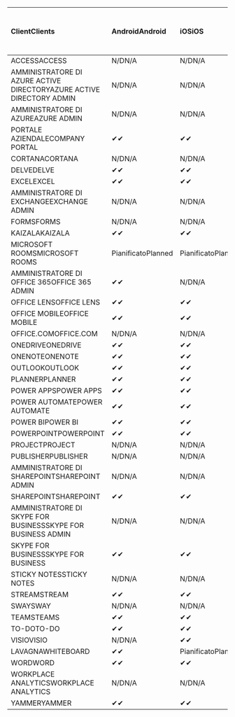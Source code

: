 <!-- This file is generated automatically. Changes made to this file will be overwritten.-->
|<span data-ttu-id="144c9-101">Client</span><span class="sxs-lookup"><span data-stu-id="144c9-101">Clients</span></span>|<span data-ttu-id="144c9-102">Android</span><span class="sxs-lookup"><span data-stu-id="144c9-102">Android</span></span>|<span data-ttu-id="144c9-103">iOS</span><span class="sxs-lookup"><span data-stu-id="144c9-103">iOS</span></span>|<span data-ttu-id="144c9-104">Mac</span><span class="sxs-lookup"><span data-stu-id="144c9-104">Mac</span></span>|<span data-ttu-id="144c9-105">Windows 10</span><span class="sxs-lookup"><span data-stu-id="144c9-105">Windows 10</span></span><br><span data-ttu-id="144c9-106">Desktop</span><span class="sxs-lookup"><span data-stu-id="144c9-106">Desktop</span></span>|<span data-ttu-id="144c9-107">Windows 10</span><span class="sxs-lookup"><span data-stu-id="144c9-107">Windows 10</span></span><br><span data-ttu-id="144c9-108">App moderne</span><span class="sxs-lookup"><span data-stu-id="144c9-108">Modern Apps</span></span>|
|:-|:-|:-|:-|:-|:-|
|<span data-ttu-id="144c9-109">ACCESS</span><span class="sxs-lookup"><span data-stu-id="144c9-109">ACCESS</span></span>|<span data-ttu-id="144c9-110">N/D</span><span class="sxs-lookup"><span data-stu-id="144c9-110">N/A</span></span>|<span data-ttu-id="144c9-111">N/D</span><span class="sxs-lookup"><span data-stu-id="144c9-111">N/A</span></span>|<span data-ttu-id="144c9-112">N/D</span><span class="sxs-lookup"><span data-stu-id="144c9-112">N/A</span></span>|<span data-ttu-id="144c9-113">✔</span><span class="sxs-lookup"><span data-stu-id="144c9-113">✔</span></span>|<span data-ttu-id="144c9-114">N/D</span><span class="sxs-lookup"><span data-stu-id="144c9-114">N/A</span></span>|
|<span data-ttu-id="144c9-115">AMMINISTRATORE DI AZURE ACTIVE DIRECTORY</span><span class="sxs-lookup"><span data-stu-id="144c9-115">AZURE ACTIVE DIRECTORY ADMIN</span></span>|<span data-ttu-id="144c9-116">N/D</span><span class="sxs-lookup"><span data-stu-id="144c9-116">N/A</span></span>|<span data-ttu-id="144c9-117">N/D</span><span class="sxs-lookup"><span data-stu-id="144c9-117">N/A</span></span>|<span data-ttu-id="144c9-118">N/D</span><span class="sxs-lookup"><span data-stu-id="144c9-118">N/A</span></span>|<span data-ttu-id="144c9-119">✔</span><span class="sxs-lookup"><span data-stu-id="144c9-119">✔</span></span>|<span data-ttu-id="144c9-120">N/D</span><span class="sxs-lookup"><span data-stu-id="144c9-120">N/A</span></span>|
|<span data-ttu-id="144c9-121">AMMINISTRATORE DI AZURE</span><span class="sxs-lookup"><span data-stu-id="144c9-121">AZURE ADMIN</span></span>|<span data-ttu-id="144c9-122">N/D</span><span class="sxs-lookup"><span data-stu-id="144c9-122">N/A</span></span>|<span data-ttu-id="144c9-123">N/D</span><span class="sxs-lookup"><span data-stu-id="144c9-123">N/A</span></span>|<span data-ttu-id="144c9-124">N/D</span><span class="sxs-lookup"><span data-stu-id="144c9-124">N/A</span></span>|<span data-ttu-id="144c9-125">N/D</span><span class="sxs-lookup"><span data-stu-id="144c9-125">N/A</span></span>|<span data-ttu-id="144c9-126">N/D</span><span class="sxs-lookup"><span data-stu-id="144c9-126">N/A</span></span>|
|<span data-ttu-id="144c9-127">PORTALE AZIENDALE</span><span class="sxs-lookup"><span data-stu-id="144c9-127">COMPANY PORTAL</span></span>|<span data-ttu-id="144c9-128">✔</span><span class="sxs-lookup"><span data-stu-id="144c9-128">✔</span></span>|<span data-ttu-id="144c9-129">✔</span><span class="sxs-lookup"><span data-stu-id="144c9-129">✔</span></span>|<span data-ttu-id="144c9-130">✔</span><span class="sxs-lookup"><span data-stu-id="144c9-130">✔</span></span>|<span data-ttu-id="144c9-131">N/D</span><span class="sxs-lookup"><span data-stu-id="144c9-131">N/A</span></span>|<span data-ttu-id="144c9-132">✔</span><span class="sxs-lookup"><span data-stu-id="144c9-132">✔</span></span>|
|<span data-ttu-id="144c9-133">CORTANA</span><span class="sxs-lookup"><span data-stu-id="144c9-133">CORTANA</span></span>|<span data-ttu-id="144c9-134">N/D</span><span class="sxs-lookup"><span data-stu-id="144c9-134">N/A</span></span>|<span data-ttu-id="144c9-135">N/D</span><span class="sxs-lookup"><span data-stu-id="144c9-135">N/A</span></span>|<span data-ttu-id="144c9-136">N/D</span><span class="sxs-lookup"><span data-stu-id="144c9-136">N/A</span></span>|<span data-ttu-id="144c9-137">N/D</span><span class="sxs-lookup"><span data-stu-id="144c9-137">N/A</span></span>|<span data-ttu-id="144c9-138">✔</span><span class="sxs-lookup"><span data-stu-id="144c9-138">✔</span></span>|
|<span data-ttu-id="144c9-139">DELVE</span><span class="sxs-lookup"><span data-stu-id="144c9-139">DELVE</span></span>|<span data-ttu-id="144c9-140">✔</span><span class="sxs-lookup"><span data-stu-id="144c9-140">✔</span></span>|<span data-ttu-id="144c9-141">✔</span><span class="sxs-lookup"><span data-stu-id="144c9-141">✔</span></span>|<span data-ttu-id="144c9-142">N/D</span><span class="sxs-lookup"><span data-stu-id="144c9-142">N/A</span></span>|<span data-ttu-id="144c9-143">N/D</span><span class="sxs-lookup"><span data-stu-id="144c9-143">N/A</span></span>|<span data-ttu-id="144c9-144">N/D</span><span class="sxs-lookup"><span data-stu-id="144c9-144">N/A</span></span>|
|<span data-ttu-id="144c9-145">EXCEL</span><span class="sxs-lookup"><span data-stu-id="144c9-145">EXCEL</span></span>|<span data-ttu-id="144c9-146">✔</span><span class="sxs-lookup"><span data-stu-id="144c9-146">✔</span></span>|<span data-ttu-id="144c9-147">✔</span><span class="sxs-lookup"><span data-stu-id="144c9-147">✔</span></span>|<span data-ttu-id="144c9-148">✔</span><span class="sxs-lookup"><span data-stu-id="144c9-148">✔</span></span>|<span data-ttu-id="144c9-149">✔</span><span class="sxs-lookup"><span data-stu-id="144c9-149">✔</span></span>|<span data-ttu-id="144c9-150">✔</span><span class="sxs-lookup"><span data-stu-id="144c9-150">✔</span></span>|
|<span data-ttu-id="144c9-151">AMMINISTRATORE DI EXCHANGE</span><span class="sxs-lookup"><span data-stu-id="144c9-151">EXCHANGE ADMIN</span></span>|<span data-ttu-id="144c9-152">N/D</span><span class="sxs-lookup"><span data-stu-id="144c9-152">N/A</span></span>|<span data-ttu-id="144c9-153">N/D</span><span class="sxs-lookup"><span data-stu-id="144c9-153">N/A</span></span>|<span data-ttu-id="144c9-154">N/D</span><span class="sxs-lookup"><span data-stu-id="144c9-154">N/A</span></span>|<span data-ttu-id="144c9-155">✔</span><span class="sxs-lookup"><span data-stu-id="144c9-155">✔</span></span>|<span data-ttu-id="144c9-156">N/D</span><span class="sxs-lookup"><span data-stu-id="144c9-156">N/A</span></span>|
|<span data-ttu-id="144c9-157">FORMS</span><span class="sxs-lookup"><span data-stu-id="144c9-157">FORMS</span></span>|<span data-ttu-id="144c9-158">N/D</span><span class="sxs-lookup"><span data-stu-id="144c9-158">N/A</span></span>|<span data-ttu-id="144c9-159">N/D</span><span class="sxs-lookup"><span data-stu-id="144c9-159">N/A</span></span>|<span data-ttu-id="144c9-160">N/D</span><span class="sxs-lookup"><span data-stu-id="144c9-160">N/A</span></span>|<span data-ttu-id="144c9-161">N/D</span><span class="sxs-lookup"><span data-stu-id="144c9-161">N/A</span></span>|<span data-ttu-id="144c9-162">N/D</span><span class="sxs-lookup"><span data-stu-id="144c9-162">N/A</span></span>|
|<span data-ttu-id="144c9-163">KAIZALA</span><span class="sxs-lookup"><span data-stu-id="144c9-163">KAIZALA</span></span>|<span data-ttu-id="144c9-164">✔</span><span class="sxs-lookup"><span data-stu-id="144c9-164">✔</span></span>|<span data-ttu-id="144c9-165">✔</span><span class="sxs-lookup"><span data-stu-id="144c9-165">✔</span></span>|<span data-ttu-id="144c9-166">N/D</span><span class="sxs-lookup"><span data-stu-id="144c9-166">N/A</span></span>|<span data-ttu-id="144c9-167">N/D</span><span class="sxs-lookup"><span data-stu-id="144c9-167">N/A</span></span>|<span data-ttu-id="144c9-168">N/D</span><span class="sxs-lookup"><span data-stu-id="144c9-168">N/A</span></span>|
|<span data-ttu-id="144c9-169">MICROSOFT ROOMS</span><span class="sxs-lookup"><span data-stu-id="144c9-169">MICROSOFT ROOMS</span></span>|<span data-ttu-id="144c9-170">Pianificato</span><span class="sxs-lookup"><span data-stu-id="144c9-170">Planned</span></span>|<span data-ttu-id="144c9-171">Pianificato</span><span class="sxs-lookup"><span data-stu-id="144c9-171">Planned</span></span>|<span data-ttu-id="144c9-172">N/D</span><span class="sxs-lookup"><span data-stu-id="144c9-172">N/A</span></span>|<span data-ttu-id="144c9-173">N/D</span><span class="sxs-lookup"><span data-stu-id="144c9-173">N/A</span></span>|<span data-ttu-id="144c9-174">N/D</span><span class="sxs-lookup"><span data-stu-id="144c9-174">N/A</span></span>|
|<span data-ttu-id="144c9-175">AMMINISTRATORE DI OFFICE 365</span><span class="sxs-lookup"><span data-stu-id="144c9-175">OFFICE 365 ADMIN</span></span>|<span data-ttu-id="144c9-176">✔</span><span class="sxs-lookup"><span data-stu-id="144c9-176">✔</span></span>|<span data-ttu-id="144c9-177">N/D</span><span class="sxs-lookup"><span data-stu-id="144c9-177">N/A</span></span>|<span data-ttu-id="144c9-178">N/D</span><span class="sxs-lookup"><span data-stu-id="144c9-178">N/A</span></span>|<span data-ttu-id="144c9-179">N/D</span><span class="sxs-lookup"><span data-stu-id="144c9-179">N/A</span></span>|<span data-ttu-id="144c9-180">N/D</span><span class="sxs-lookup"><span data-stu-id="144c9-180">N/A</span></span>|
|<span data-ttu-id="144c9-181">OFFICE LENS</span><span class="sxs-lookup"><span data-stu-id="144c9-181">OFFICE LENS</span></span>|<span data-ttu-id="144c9-182">✔</span><span class="sxs-lookup"><span data-stu-id="144c9-182">✔</span></span>|<span data-ttu-id="144c9-183">✔</span><span class="sxs-lookup"><span data-stu-id="144c9-183">✔</span></span>|<span data-ttu-id="144c9-184">N/D</span><span class="sxs-lookup"><span data-stu-id="144c9-184">N/A</span></span>|<span data-ttu-id="144c9-185">N/D</span><span class="sxs-lookup"><span data-stu-id="144c9-185">N/A</span></span>|<span data-ttu-id="144c9-186">✔</span><span class="sxs-lookup"><span data-stu-id="144c9-186">✔</span></span>|
|<span data-ttu-id="144c9-187">OFFICE MOBILE</span><span class="sxs-lookup"><span data-stu-id="144c9-187">OFFICE MOBILE</span></span>|<span data-ttu-id="144c9-188">✔</span><span class="sxs-lookup"><span data-stu-id="144c9-188">✔</span></span>|<span data-ttu-id="144c9-189">✔</span><span class="sxs-lookup"><span data-stu-id="144c9-189">✔</span></span>|<span data-ttu-id="144c9-190">N/D</span><span class="sxs-lookup"><span data-stu-id="144c9-190">N/A</span></span>|<span data-ttu-id="144c9-191">N/D</span><span class="sxs-lookup"><span data-stu-id="144c9-191">N/A</span></span>|<span data-ttu-id="144c9-192">N/D</span><span class="sxs-lookup"><span data-stu-id="144c9-192">N/A</span></span>|
|<span data-ttu-id="144c9-193">OFFICE.COM</span><span class="sxs-lookup"><span data-stu-id="144c9-193">OFFICE.COM</span></span>|<span data-ttu-id="144c9-194">N/D</span><span class="sxs-lookup"><span data-stu-id="144c9-194">N/A</span></span>|<span data-ttu-id="144c9-195">N/D</span><span class="sxs-lookup"><span data-stu-id="144c9-195">N/A</span></span>|<span data-ttu-id="144c9-196">N/D</span><span class="sxs-lookup"><span data-stu-id="144c9-196">N/A</span></span>|<span data-ttu-id="144c9-197">N/D</span><span class="sxs-lookup"><span data-stu-id="144c9-197">N/A</span></span>|<span data-ttu-id="144c9-198">✔</span><span class="sxs-lookup"><span data-stu-id="144c9-198">✔</span></span>|
|<span data-ttu-id="144c9-199">ONEDRIVE</span><span class="sxs-lookup"><span data-stu-id="144c9-199">ONEDRIVE</span></span>|<span data-ttu-id="144c9-200">✔</span><span class="sxs-lookup"><span data-stu-id="144c9-200">✔</span></span>|<span data-ttu-id="144c9-201">✔</span><span class="sxs-lookup"><span data-stu-id="144c9-201">✔</span></span>|<span data-ttu-id="144c9-202">✔</span><span class="sxs-lookup"><span data-stu-id="144c9-202">✔</span></span>|<span data-ttu-id="144c9-203">✔</span><span class="sxs-lookup"><span data-stu-id="144c9-203">✔</span></span>|<span data-ttu-id="144c9-204">✔</span><span class="sxs-lookup"><span data-stu-id="144c9-204">✔</span></span>|
|<span data-ttu-id="144c9-205">ONENOTE</span><span class="sxs-lookup"><span data-stu-id="144c9-205">ONENOTE</span></span>|<span data-ttu-id="144c9-206">✔</span><span class="sxs-lookup"><span data-stu-id="144c9-206">✔</span></span>|<span data-ttu-id="144c9-207">✔</span><span class="sxs-lookup"><span data-stu-id="144c9-207">✔</span></span>|<span data-ttu-id="144c9-208">✔</span><span class="sxs-lookup"><span data-stu-id="144c9-208">✔</span></span>|<span data-ttu-id="144c9-209">✔</span><span class="sxs-lookup"><span data-stu-id="144c9-209">✔</span></span>|<span data-ttu-id="144c9-210">✔</span><span class="sxs-lookup"><span data-stu-id="144c9-210">✔</span></span>|
|<span data-ttu-id="144c9-211">OUTLOOK</span><span class="sxs-lookup"><span data-stu-id="144c9-211">OUTLOOK</span></span>|<span data-ttu-id="144c9-212">✔</span><span class="sxs-lookup"><span data-stu-id="144c9-212">✔</span></span>|<span data-ttu-id="144c9-213">✔</span><span class="sxs-lookup"><span data-stu-id="144c9-213">✔</span></span>|<span data-ttu-id="144c9-214">✔</span><span class="sxs-lookup"><span data-stu-id="144c9-214">✔</span></span>|<span data-ttu-id="144c9-215">✔</span><span class="sxs-lookup"><span data-stu-id="144c9-215">✔</span></span>|<span data-ttu-id="144c9-216">✔</span><span class="sxs-lookup"><span data-stu-id="144c9-216">✔</span></span>|
|<span data-ttu-id="144c9-217">PLANNER</span><span class="sxs-lookup"><span data-stu-id="144c9-217">PLANNER</span></span>|<span data-ttu-id="144c9-218">✔</span><span class="sxs-lookup"><span data-stu-id="144c9-218">✔</span></span>|<span data-ttu-id="144c9-219">✔</span><span class="sxs-lookup"><span data-stu-id="144c9-219">✔</span></span>|<span data-ttu-id="144c9-220">N/D</span><span class="sxs-lookup"><span data-stu-id="144c9-220">N/A</span></span>|<span data-ttu-id="144c9-221">N/D</span><span class="sxs-lookup"><span data-stu-id="144c9-221">N/A</span></span>|<span data-ttu-id="144c9-222">N/D</span><span class="sxs-lookup"><span data-stu-id="144c9-222">N/A</span></span>|
|<span data-ttu-id="144c9-223">POWER APPS</span><span class="sxs-lookup"><span data-stu-id="144c9-223">POWER APPS</span></span>|<span data-ttu-id="144c9-224">✔</span><span class="sxs-lookup"><span data-stu-id="144c9-224">✔</span></span>|<span data-ttu-id="144c9-225">✔</span><span class="sxs-lookup"><span data-stu-id="144c9-225">✔</span></span>|<span data-ttu-id="144c9-226">N/D</span><span class="sxs-lookup"><span data-stu-id="144c9-226">N/A</span></span>|<span data-ttu-id="144c9-227">N/D</span><span class="sxs-lookup"><span data-stu-id="144c9-227">N/A</span></span>|<span data-ttu-id="144c9-228">✔</span><span class="sxs-lookup"><span data-stu-id="144c9-228">✔</span></span>|
|<span data-ttu-id="144c9-229">POWER AUTOMATE</span><span class="sxs-lookup"><span data-stu-id="144c9-229">POWER AUTOMATE</span></span>|<span data-ttu-id="144c9-230">✔</span><span class="sxs-lookup"><span data-stu-id="144c9-230">✔</span></span>|<span data-ttu-id="144c9-231">✔</span><span class="sxs-lookup"><span data-stu-id="144c9-231">✔</span></span>|<span data-ttu-id="144c9-232">N/D</span><span class="sxs-lookup"><span data-stu-id="144c9-232">N/A</span></span>|<span data-ttu-id="144c9-233">N/D</span><span class="sxs-lookup"><span data-stu-id="144c9-233">N/A</span></span>|<span data-ttu-id="144c9-234">N/D</span><span class="sxs-lookup"><span data-stu-id="144c9-234">N/A</span></span>|
|<span data-ttu-id="144c9-235">POWER BI</span><span class="sxs-lookup"><span data-stu-id="144c9-235">POWER BI</span></span>|<span data-ttu-id="144c9-236">✔</span><span class="sxs-lookup"><span data-stu-id="144c9-236">✔</span></span>|<span data-ttu-id="144c9-237">✔</span><span class="sxs-lookup"><span data-stu-id="144c9-237">✔</span></span>|<span data-ttu-id="144c9-238">N/D</span><span class="sxs-lookup"><span data-stu-id="144c9-238">N/A</span></span>|<span data-ttu-id="144c9-239">✔</span><span class="sxs-lookup"><span data-stu-id="144c9-239">✔</span></span>|<span data-ttu-id="144c9-240">✔</span><span class="sxs-lookup"><span data-stu-id="144c9-240">✔</span></span>|
|<span data-ttu-id="144c9-241">POWERPOINT</span><span class="sxs-lookup"><span data-stu-id="144c9-241">POWERPOINT</span></span>|<span data-ttu-id="144c9-242">✔</span><span class="sxs-lookup"><span data-stu-id="144c9-242">✔</span></span>|<span data-ttu-id="144c9-243">✔</span><span class="sxs-lookup"><span data-stu-id="144c9-243">✔</span></span>|<span data-ttu-id="144c9-244">✔</span><span class="sxs-lookup"><span data-stu-id="144c9-244">✔</span></span>|<span data-ttu-id="144c9-245">✔</span><span class="sxs-lookup"><span data-stu-id="144c9-245">✔</span></span>|<span data-ttu-id="144c9-246">✔</span><span class="sxs-lookup"><span data-stu-id="144c9-246">✔</span></span>|
|<span data-ttu-id="144c9-247">PROJECT</span><span class="sxs-lookup"><span data-stu-id="144c9-247">PROJECT</span></span>|<span data-ttu-id="144c9-248">N/D</span><span class="sxs-lookup"><span data-stu-id="144c9-248">N/A</span></span>|<span data-ttu-id="144c9-249">N/D</span><span class="sxs-lookup"><span data-stu-id="144c9-249">N/A</span></span>|<span data-ttu-id="144c9-250">N/D</span><span class="sxs-lookup"><span data-stu-id="144c9-250">N/A</span></span>|<span data-ttu-id="144c9-251">✔</span><span class="sxs-lookup"><span data-stu-id="144c9-251">✔</span></span>|<span data-ttu-id="144c9-252">N/D</span><span class="sxs-lookup"><span data-stu-id="144c9-252">N/A</span></span>|
|<span data-ttu-id="144c9-253">PUBLISHER</span><span class="sxs-lookup"><span data-stu-id="144c9-253">PUBLISHER</span></span>|<span data-ttu-id="144c9-254">N/D</span><span class="sxs-lookup"><span data-stu-id="144c9-254">N/A</span></span>|<span data-ttu-id="144c9-255">N/D</span><span class="sxs-lookup"><span data-stu-id="144c9-255">N/A</span></span>|<span data-ttu-id="144c9-256">N/D</span><span class="sxs-lookup"><span data-stu-id="144c9-256">N/A</span></span>|<span data-ttu-id="144c9-257">✔</span><span class="sxs-lookup"><span data-stu-id="144c9-257">✔</span></span>|<span data-ttu-id="144c9-258">N/D</span><span class="sxs-lookup"><span data-stu-id="144c9-258">N/A</span></span>|
|<span data-ttu-id="144c9-259">AMMINISTRATORE DI SHAREPOINT</span><span class="sxs-lookup"><span data-stu-id="144c9-259">SHAREPOINT ADMIN</span></span>|<span data-ttu-id="144c9-260">N/D</span><span class="sxs-lookup"><span data-stu-id="144c9-260">N/A</span></span>|<span data-ttu-id="144c9-261">N/D</span><span class="sxs-lookup"><span data-stu-id="144c9-261">N/A</span></span>|<span data-ttu-id="144c9-262">N/D</span><span class="sxs-lookup"><span data-stu-id="144c9-262">N/A</span></span>|<span data-ttu-id="144c9-263">✔</span><span class="sxs-lookup"><span data-stu-id="144c9-263">✔</span></span>|<span data-ttu-id="144c9-264">N/D</span><span class="sxs-lookup"><span data-stu-id="144c9-264">N/A</span></span>|
|<span data-ttu-id="144c9-265">SHAREPOINT</span><span class="sxs-lookup"><span data-stu-id="144c9-265">SHAREPOINT</span></span>|<span data-ttu-id="144c9-266">✔</span><span class="sxs-lookup"><span data-stu-id="144c9-266">✔</span></span>|<span data-ttu-id="144c9-267">✔</span><span class="sxs-lookup"><span data-stu-id="144c9-267">✔</span></span>|<span data-ttu-id="144c9-268">N/D</span><span class="sxs-lookup"><span data-stu-id="144c9-268">N/A</span></span>|<span data-ttu-id="144c9-269">N/D</span><span class="sxs-lookup"><span data-stu-id="144c9-269">N/A</span></span>|<span data-ttu-id="144c9-270">N/D</span><span class="sxs-lookup"><span data-stu-id="144c9-270">N/A</span></span>|
|<span data-ttu-id="144c9-271">AMMINISTRATORE DI SKYPE FOR BUSINESS</span><span class="sxs-lookup"><span data-stu-id="144c9-271">SKYPE FOR BUSINESS ADMIN</span></span>|<span data-ttu-id="144c9-272">N/D</span><span class="sxs-lookup"><span data-stu-id="144c9-272">N/A</span></span>|<span data-ttu-id="144c9-273">N/D</span><span class="sxs-lookup"><span data-stu-id="144c9-273">N/A</span></span>|<span data-ttu-id="144c9-274">N/D</span><span class="sxs-lookup"><span data-stu-id="144c9-274">N/A</span></span>|<span data-ttu-id="144c9-275">✔</span><span class="sxs-lookup"><span data-stu-id="144c9-275">✔</span></span>|<span data-ttu-id="144c9-276">N/D</span><span class="sxs-lookup"><span data-stu-id="144c9-276">N/A</span></span>|
|<span data-ttu-id="144c9-277">SKYPE FOR BUSINESS</span><span class="sxs-lookup"><span data-stu-id="144c9-277">SKYPE FOR BUSINESS</span></span>|<span data-ttu-id="144c9-278">✔</span><span class="sxs-lookup"><span data-stu-id="144c9-278">✔</span></span>|<span data-ttu-id="144c9-279">✔</span><span class="sxs-lookup"><span data-stu-id="144c9-279">✔</span></span>|<span data-ttu-id="144c9-280">✔</span><span class="sxs-lookup"><span data-stu-id="144c9-280">✔</span></span>|<span data-ttu-id="144c9-281">✔</span><span class="sxs-lookup"><span data-stu-id="144c9-281">✔</span></span>|<span data-ttu-id="144c9-282">N/D</span><span class="sxs-lookup"><span data-stu-id="144c9-282">N/A</span></span>|
|<span data-ttu-id="144c9-283">STICKY NOTES</span><span class="sxs-lookup"><span data-stu-id="144c9-283">STICKY NOTES</span></span>|<span data-ttu-id="144c9-284">N/D</span><span class="sxs-lookup"><span data-stu-id="144c9-284">N/A</span></span>|<span data-ttu-id="144c9-285">N/D</span><span class="sxs-lookup"><span data-stu-id="144c9-285">N/A</span></span>|<span data-ttu-id="144c9-286">N/D</span><span class="sxs-lookup"><span data-stu-id="144c9-286">N/A</span></span>|<span data-ttu-id="144c9-287">N/D</span><span class="sxs-lookup"><span data-stu-id="144c9-287">N/A</span></span>|<span data-ttu-id="144c9-288">✔</span><span class="sxs-lookup"><span data-stu-id="144c9-288">✔</span></span>|
|<span data-ttu-id="144c9-289">STREAM</span><span class="sxs-lookup"><span data-stu-id="144c9-289">STREAM</span></span>|<span data-ttu-id="144c9-290">✔</span><span class="sxs-lookup"><span data-stu-id="144c9-290">✔</span></span>|<span data-ttu-id="144c9-291">✔</span><span class="sxs-lookup"><span data-stu-id="144c9-291">✔</span></span>|<span data-ttu-id="144c9-292">N/D</span><span class="sxs-lookup"><span data-stu-id="144c9-292">N/A</span></span>|<span data-ttu-id="144c9-293">N/D</span><span class="sxs-lookup"><span data-stu-id="144c9-293">N/A</span></span>|<span data-ttu-id="144c9-294">N/D</span><span class="sxs-lookup"><span data-stu-id="144c9-294">N/A</span></span>|
|<span data-ttu-id="144c9-295">SWAY</span><span class="sxs-lookup"><span data-stu-id="144c9-295">SWAY</span></span>|<span data-ttu-id="144c9-296">N/D</span><span class="sxs-lookup"><span data-stu-id="144c9-296">N/A</span></span>|<span data-ttu-id="144c9-297">N/D</span><span class="sxs-lookup"><span data-stu-id="144c9-297">N/A</span></span>|<span data-ttu-id="144c9-298">N/D</span><span class="sxs-lookup"><span data-stu-id="144c9-298">N/A</span></span>|<span data-ttu-id="144c9-299">N/D</span><span class="sxs-lookup"><span data-stu-id="144c9-299">N/A</span></span>|<span data-ttu-id="144c9-300">✔</span><span class="sxs-lookup"><span data-stu-id="144c9-300">✔</span></span>|
|<span data-ttu-id="144c9-301">TEAMS</span><span class="sxs-lookup"><span data-stu-id="144c9-301">TEAMS</span></span>|<span data-ttu-id="144c9-302">✔</span><span class="sxs-lookup"><span data-stu-id="144c9-302">✔</span></span>|<span data-ttu-id="144c9-303">✔</span><span class="sxs-lookup"><span data-stu-id="144c9-303">✔</span></span>|<span data-ttu-id="144c9-304">✔</span><span class="sxs-lookup"><span data-stu-id="144c9-304">✔</span></span>|<span data-ttu-id="144c9-305">Pianificato</span><span class="sxs-lookup"><span data-stu-id="144c9-305">Planned</span></span>|<span data-ttu-id="144c9-306">N/D</span><span class="sxs-lookup"><span data-stu-id="144c9-306">N/A</span></span>|
|<span data-ttu-id="144c9-307">TO-DO</span><span class="sxs-lookup"><span data-stu-id="144c9-307">TO-DO</span></span>|<span data-ttu-id="144c9-308">✔</span><span class="sxs-lookup"><span data-stu-id="144c9-308">✔</span></span>|<span data-ttu-id="144c9-309">✔</span><span class="sxs-lookup"><span data-stu-id="144c9-309">✔</span></span>|<span data-ttu-id="144c9-310">✔</span><span class="sxs-lookup"><span data-stu-id="144c9-310">✔</span></span>|<span data-ttu-id="144c9-311">N/D</span><span class="sxs-lookup"><span data-stu-id="144c9-311">N/A</span></span>|<span data-ttu-id="144c9-312">✔</span><span class="sxs-lookup"><span data-stu-id="144c9-312">✔</span></span>|
|<span data-ttu-id="144c9-313">VISIO</span><span class="sxs-lookup"><span data-stu-id="144c9-313">VISIO</span></span>|<span data-ttu-id="144c9-314">N/D</span><span class="sxs-lookup"><span data-stu-id="144c9-314">N/A</span></span>|<span data-ttu-id="144c9-315">✔</span><span class="sxs-lookup"><span data-stu-id="144c9-315">✔</span></span>|<span data-ttu-id="144c9-316">N/D</span><span class="sxs-lookup"><span data-stu-id="144c9-316">N/A</span></span>|<span data-ttu-id="144c9-317">✔</span><span class="sxs-lookup"><span data-stu-id="144c9-317">✔</span></span>|<span data-ttu-id="144c9-318">N/D</span><span class="sxs-lookup"><span data-stu-id="144c9-318">N/A</span></span>|
|<span data-ttu-id="144c9-319">LAVAGNA</span><span class="sxs-lookup"><span data-stu-id="144c9-319">WHITEBOARD</span></span>|<span data-ttu-id="144c9-320">✔</span><span class="sxs-lookup"><span data-stu-id="144c9-320">✔</span></span>|<span data-ttu-id="144c9-321">Pianificato</span><span class="sxs-lookup"><span data-stu-id="144c9-321">Planned</span></span>|<span data-ttu-id="144c9-322">N/D</span><span class="sxs-lookup"><span data-stu-id="144c9-322">N/A</span></span>|<span data-ttu-id="144c9-323">N/D</span><span class="sxs-lookup"><span data-stu-id="144c9-323">N/A</span></span>|<span data-ttu-id="144c9-324">✔</span><span class="sxs-lookup"><span data-stu-id="144c9-324">✔</span></span>|
|<span data-ttu-id="144c9-325">WORD</span><span class="sxs-lookup"><span data-stu-id="144c9-325">WORD</span></span>|<span data-ttu-id="144c9-326">✔</span><span class="sxs-lookup"><span data-stu-id="144c9-326">✔</span></span>|<span data-ttu-id="144c9-327">✔</span><span class="sxs-lookup"><span data-stu-id="144c9-327">✔</span></span>|<span data-ttu-id="144c9-328">✔</span><span class="sxs-lookup"><span data-stu-id="144c9-328">✔</span></span>|<span data-ttu-id="144c9-329">✔</span><span class="sxs-lookup"><span data-stu-id="144c9-329">✔</span></span>|<span data-ttu-id="144c9-330">✔</span><span class="sxs-lookup"><span data-stu-id="144c9-330">✔</span></span>|
|<span data-ttu-id="144c9-331">WORKPLACE ANALYTICS</span><span class="sxs-lookup"><span data-stu-id="144c9-331">WORKPLACE ANALYTICS</span></span>|<span data-ttu-id="144c9-332">N/D</span><span class="sxs-lookup"><span data-stu-id="144c9-332">N/A</span></span>|<span data-ttu-id="144c9-333">N/D</span><span class="sxs-lookup"><span data-stu-id="144c9-333">N/A</span></span>|<span data-ttu-id="144c9-334">N/D</span><span class="sxs-lookup"><span data-stu-id="144c9-334">N/A</span></span>|<span data-ttu-id="144c9-335">N/D</span><span class="sxs-lookup"><span data-stu-id="144c9-335">N/A</span></span>|<span data-ttu-id="144c9-336">N/D</span><span class="sxs-lookup"><span data-stu-id="144c9-336">N/A</span></span>|
|<span data-ttu-id="144c9-337">YAMMER</span><span class="sxs-lookup"><span data-stu-id="144c9-337">YAMMER</span></span>|<span data-ttu-id="144c9-338">✔</span><span class="sxs-lookup"><span data-stu-id="144c9-338">✔</span></span>|<span data-ttu-id="144c9-339">✔</span><span class="sxs-lookup"><span data-stu-id="144c9-339">✔</span></span>|<span data-ttu-id="144c9-340">Pianificato</span><span class="sxs-lookup"><span data-stu-id="144c9-340">Planned</span></span>|<span data-ttu-id="144c9-341">Pianificato</span><span class="sxs-lookup"><span data-stu-id="144c9-341">Planned</span></span>|<span data-ttu-id="144c9-342">N/D</span><span class="sxs-lookup"><span data-stu-id="144c9-342">N/A</span></span>|
